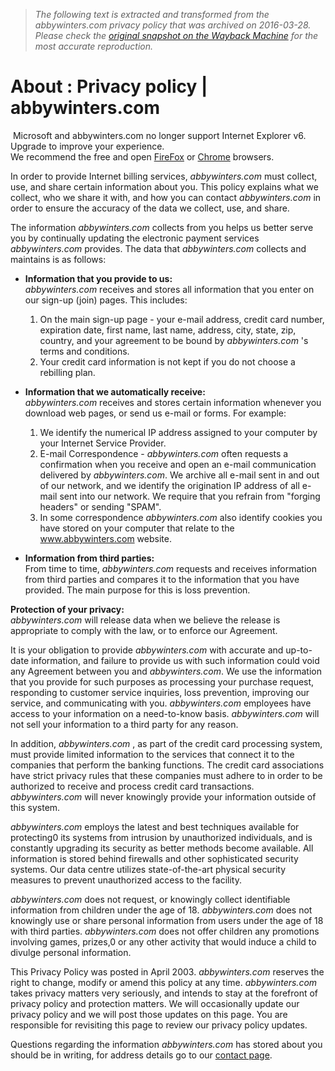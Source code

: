 > *The following text is extracted and transformed from the abbywinters.com privacy policy that was archived on 2016-03-28. Please check the [original snapshot on the Wayback Machine](https://web.archive.org/web/20160328014005id_/http%3A//www.abbywinters.com/about/privacypolicy) for the most accurate reproduction.*

# About : Privacy policy | abbywinters.com

 Microsoft and abbywinters.com no longer support Internet Explorer v6. Upgrade to improve your experience.  
We recommend the free and open [FireFox](http://firefox.com/) or [Chrome](http://www.google.com/chrome) browsers.

In order to provide Internet billing services, _abbywinters.com_ must collect, use, and share certain information about you. This policy explains what we collect, who we share it with, and how you can contact _abbywinters.com_ in order to ensure the accuracy of the data we collect, use, and share. 

The information _abbywinters.com_ collects from you helps us better serve you by continually updating the electronic payment services _abbywinters.com_ provides. The data that _abbywinters.com_ collects and maintains is as follows: 

  * **Information that you provide to us:**   
_abbywinters.com_ receives and stores all information that you enter on our sign-up (join) pages. This includes: 
    1. On the main sign-up page - your e-mail address, credit card number, expiration date, first name, last name, address, city, state, zip, country, and your agreement to be bound by _abbywinters.com_ 's terms and conditions. 
    2. Your credit card information is not kept if you do not choose a rebilling plan. 
  

  * **Information that we automatically receive:**   
_abbywinters.com_ receives and stores certain information whenever you download web pages, or send us e-mail or forms. For example: 
    1. We identify the numerical IP address assigned to your computer by your Internet Service Provider. 
    2. E-mail Correspondence - _abbywinters.com_ often requests a confirmation when you receive and open an e-mail communication delivered by _abbywinters.com_. We archive all e-mail sent in and out of our network, and we identify the origination IP address of all e-mail sent into our network. We require that you refrain from "forging headers" or sending "SPAM". 
    3. In some correspondence _abbywinters.com_ also identify cookies you have stored on your computer that relate to the www.abbywinters.com website. 
  * **Information from third parties:**   
From time to time, _abbywinters.com_ requests and receives information from third parties and compares it to the information that you have provided. The main purpose for this is loss prevention. 



**Protection of your privacy:**   
_abbywinters.com_ will release data when we believe the release is appropriate to comply with the law, or to enforce our Agreement. 

It is your obligation to provide _abbywinters.com_ with accurate and up-to-date information, and failure to provide us with such information could void any Agreement between you and _abbywinters.com_. We use the information that you provide for such purposes as processing your purchase request, responding to customer service inquiries, loss prevention, improving our service, and communicating with you. _abbywinters.com_ employees have access to your information on a need-to-know basis. _abbywinters.com_ will not sell your information to a third party for any reason. 

In addition, _abbywinters.com_ , as part of the credit card processing system, must provide limited information to the services that connect it to the companies that perform the banking functions. The credit card associations have strict privacy rules that these companies must adhere to in order to be authorized to receive and process credit card transactions. _abbywinters.com_ will never knowingly provide your information outside of this system. 

_abbywinters.com_ employs the latest and best techniques available for protecting0 its systems from intrusion by unauthorized individuals, and is constantly upgrading its security as better methods become available. All information is stored behind firewalls and other sophisticated security systems. Our data centre utilizes state-of-the-art physical security measures to prevent unauthorized access to the facility. 

_abbywinters.com_ does not request, or knowingly collect identifiable information from children under the age of 18. _abbywinters.com_ does not knowingly use or share personal information from users under the age of 18 with third parties. _abbywinters.com_ does not offer children any promotions involving games, prizes,0 or any other activity that would induce a child to divulge personal information. 

This Privacy Policy was posted in April 2003. _abbywinters.com_ reserves the right to change, modify or amend this policy at any time. _abbywinters.com_ takes privacy matters very seriously, and intends to stay at the forefront of privacy policy and protection matters. We will occasionally update our privacy policy and we will post those updates on this page. You are responsible for revisiting this page to review our privacy policy updates. 

Questions regarding the information _abbywinters.com_ has stored about you should be in writing, for address details go to our [contact page](http://www.abbywinters.com/about/contactus). 
